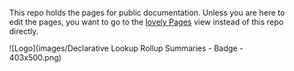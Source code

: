 This repo holds the pages for public documentation. Unless you are here to edit the pages, you want to go to the [lovely Pages](https://sfdo-community-sprints.github.io/DLRS-Documentation/) view instead of this repo directly.

![Logo](images/Declarative Lookup Rollup Summaries - Badge - 403x500.png)
